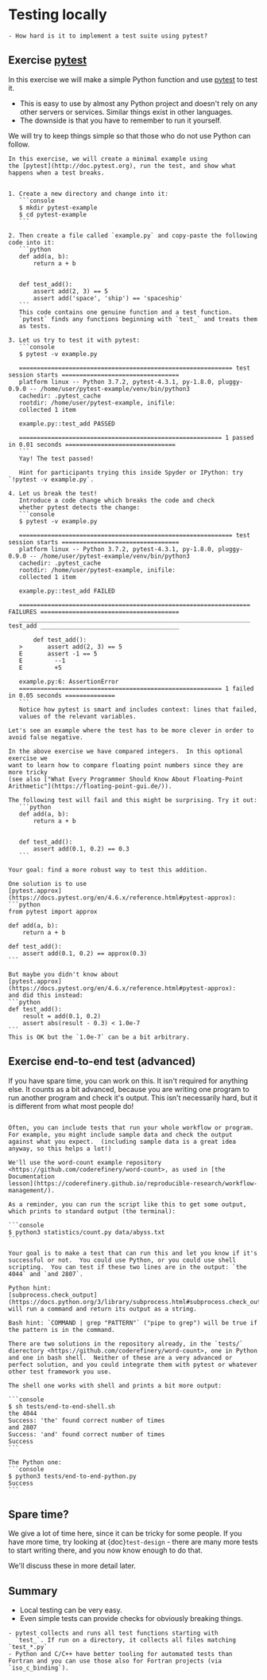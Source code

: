 # Testing locally

```{questions}
- How hard is it to implement a test suite using pytest?
```


## Exercise [pytest](http://doc.pytest.org)

In this exercise we will make a simple Python function and use
[pytest](http://doc.pytest.org) to test it.

* This is easy to use by almost any Python project and doesn't rely on any
  other servers or services.  Similar things exist in other languages.
* The downside is that you have to remember to run it yourself.

We will try to
keep things simple so that those who do not use Python can follow.

````{challenge} Local-1: Create a minimal Pytest example (15 min)
In this exercise, we will create a minimal example using
the [pytest](http://doc.pytest.org), run the test, and show what
happens when a test breaks.


1. Create a new directory and change into it:
   ```console
   $ mkdir pytest-example
   $ cd pytest-example
   ```

2. Then create a file called `example.py` and copy-paste the following code into it:
   ```python
   def add(a, b):
       return a + b


   def test_add():
       assert add(2, 3) == 5
       assert add('space', 'ship') == 'spaceship'
   ```
   This code contains one genuine function and a test function.
   `pytest` finds any functions beginning with `test_` and treats them
   as tests.

3. Let us try to test it with pytest:
   ```console
   $ pytest -v example.py

   ============================================================ test session starts =================================
   platform linux -- Python 3.7.2, pytest-4.3.1, py-1.8.0, pluggy-0.9.0 -- /home/user/pytest-example/venv/bin/python3
   cachedir: .pytest_cache
   rootdir: /home/user/pytest-example, inifile:
   collected 1 item

   example.py::test_add PASSED

   ========================================================= 1 passed in 0.01 seconds ===============================
   ```
   Yay! The test passed!

   Hint for participants trying this inside Spyder or IPython: try `!pytest -v example.py`.

4. Let us break the test!
   Introduce a code change which breaks the code and check
   whether pytest detects the change:
   ```console
   $ pytest -v example.py

   ============================================================ test session starts =================================
   platform linux -- Python 3.7.2, pytest-4.3.1, py-1.8.0, pluggy-0.9.0 -- /home/user/pytest-example/venv/bin/python3
   cachedir: .pytest_cache
   rootdir: /home/user/pytest-example, inifile:
   collected 1 item

   example.py::test_add FAILED

   ================================================================= FAILURES =======================================
   _________________________________________________________________ test_add _______________________________________

       def test_add():
   >       assert add(2, 3) == 5
   E       assert -1 == 5
   E         --1
   E         +5

   example.py:6: AssertionError
   ========================================================= 1 failed in 0.05 seconds ==============
   ```
   Notice how pytest is smart and includes context: lines that failed,
   values of the relevant variables.

````

````{challenge} (optional) Local-2: Create a test that considers numerical tolerance (10 min)
Let's see an example where the test has to be more clever in order to
avoid false negative.

In the above exercise we have compared integers.  In this optional exercise we
want to learn how to compare floating point numbers since they are more tricky
(see also ["What Every Programmer Should Know About Floating-Point Arithmetic"](https://floating-point-gui.de/)).

The following test will fail and this might be surprising. Try it out:
   ```python
   def add(a, b):
       return a + b


   def test_add():
       assert add(0.1, 0.2) == 0.3
   ```

Your goal: find a more robust way to test this addition.
````

````{solution} Solution: Local-2
One solution is to use
[pytest.approx](https://docs.pytest.org/en/4.6.x/reference.html#pytest-approx):
```python
from pytest import approx

def add(a, b):
    return a + b

def test_add():
    assert add(0.1, 0.2) == approx(0.3)
```

But maybe you didn't know about
[pytest.approx](https://docs.pytest.org/en/4.6.x/reference.html#pytest-approx):
and did this instead:
```python
def test_add():
    result = add(0.1, 0.2)
    assert abs(result - 0.3) < 1.0e-7
```
This is OK but the `1.0e-7` can be a bit arbitrary.
````


## Exercise end-to-end test (advanced)

If you have spare time, you can work on this.  It isn't required for
anything else.  It counts as a bit advanced, because you are writing
one program to run another program and check it's output.  This isn't
necessarily hard, but it is different from what most people do!

````{exercise} Local-3: Create an end-to-end test (advanced, optional)

Often, you can include tests that run your whole workflow or program.
For example, you might include sample data and check the output
against what you expect.  (including sample data is a great idea
anyway, so this helps a lot!)

We'll use the word-count example repository
<https://github.com/coderefinery/word-count>, as used in [the
Documentation
lesson](https://coderefinery.github.io/reproducible-research/workflow-management/).

As a reminder, you can run the script like this to get some output,
which prints to standard output (the terminal):

```console
$ python3 statistics/count.py data/abyss.txt
```

Your goal is to make a test that can run this and let you know if it's
successful or not.  You could use Python, or you could use shell
scripting.  You can test if these two lines are in the output: `the
4044` and `and 2807`.

Python hint:
[subprocess.check_output](https://docs.python.org/3/library/subprocess.html#subprocess.check_output)
will run a command and return its output as a string.

Bash hint: `COMMAND | grep "PATTERN"` ("pipe to grep") will be true if
the pattern is in the command.

````

````{solution} Solution: Local-3
There are two solutions in the repository already, in the `tests/`
dierectory <https://github.com/coderefinery/word-count>, one in Python
and one in bash shell.  Neither of these are a very advanced or
perfect solution, and you could integrate them with pytest or whatever
other test framework you use.

The shell one works with shell and prints a bit more output:

```console
$ sh tests/end-to-end-shell.sh
the 4044
Success: 'the' found correct number of times
and 2807
Success: 'and' found correct number of times
Success
```

The Python one:
```console
$ python3 tests/end-to-end-python.py
Success
```

````


## Spare time?

We give a lot of time here, since it can be tricky for some people.
If you have more time, try looking at {doc}`test-design` - there are
many more tests to start writing there, and you now know enough to do
that.

We'll discuss these in more detail later.


## Summary

* Local testing can be very easy.
* Even simple tests can provide checks for obviously breaking things.



```{keypoints}
- pytest collects and runs all test functions starting with
  `test_`. If run on a directory, it collects all files matching `test_*.py`
- Python and C/C++ have better tooling for automated tests than Fortran and you can use those also for Fortran projects (via `iso_c_binding`).
```
